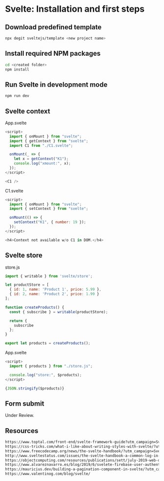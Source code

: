 # Svelte: Installation and first steps
## Download predefined template
```sh
npx degit sveltejs/template <new project name>
```
## Install required NPM packages
```sh
cd <created folder>
npm install
```
## Run Svelte in development mode
```sh
npm run dev
```
## Svelte context
App.svelte
```js
<script>
  import { onMount } from "svelte";
  import { getContext } from "svelte";
  import C1 from "./C1.svelte";

  onMount(_ => {
    let x = getContext("K1");
    console.log("xmount:", x);
  });
</script>

<C1 />
```
C1.svelte
```js
<script>
  import { onMount } from "svelte";
  import { setContext } from "svelte";

  onMount(() => {
    setContext("K1", { number: 19 });
  });
</script>

<h4>Context not available w/o C1 in DOM.</h4>
```
## Svelte store
store.js
```js
import { writable } from 'svelte/store';

let productStore = [
  { id: 1, name: 'Product 1', price: 5.99 },
  { id: 2, name: 'Product 2', price: 1.99 }
];

function createProducts() {
  const { subscribe } = writable(productStore);

  return {
    subscribe
  };
}

export let products = createProducts();
```
App.svelte
```js
<script>
  import { products } from "./store.js";

  console.log("store:", $products);
</script>

{JSON.stringify($products)}
```
## Form submit
Under Review.

## Resources
```html
https://www.toptal.com/front-end/svelte-framework-guide?utm_campaign=Svelte%20Status&utm_medium=email&utm_source=Revue%20newsletter
https://css-tricks.com/what-i-like-about-writing-styles-with-svelte/?utm_campaign=Svelte%20Status&utm_medium=email&utm_source=Revue%20newsletter
https://www.freecodecamp.org/news/the-svelte-handbook/?utm_campaign=Svelte%20Status&utm_medium=email&utm_source=Revue%20newsletter
http://www.sveltestatus.com/issues/the-svelte-handbook-a-common-log-in-form-in-svelte-svelte-commerce-more-204457
https://objectcomputing.com/resources/publications/sett/july-2019-web-dev-simplified-with-svelte
https://www.alvareznavarro.es/blog/2019/6/svelete-firebase-user-authentication
https://mauricius.dev/building-a-pagination-component-in-svelte/?utm_campaign=Svelte%20Status&utm_medium=email&utm_source=Revue%20newsletter
https://www.valentinog.com/blog/svelte/
```
